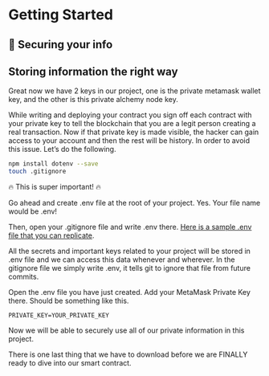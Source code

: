 ﻿# Getting Started

## **🔑 Securing your info**

## Storing information the right way

Great now we have 2 keys in our project, one is the private metamask wallet key, and the other is this private alchemy node key.

While writing and deploying your contract you sign off each contract with your private key to tell the blockchain that you are a legit person creating a real transaction. Now if that private key is made visible, the hacker can gain access to your account and then the rest will be history. In order to avoid this issue. Let’s do the following.

```bash
npm install dotenv --save
touch .gitignore
```

🔥 This is super important! 🔥

Go ahead and create .env file at the root of your project. Yes. Your file name would be .env!

Then, open your .gitignore file and write .env there. [Here is a sample .env file that you can replicate](https://github.com/0xmetaschool/Learning-Projects/blob/main/.env-sample).

All the secrets and important keys related to your project will be stored in .env file and we can access this data whenever and wherever. In the gitignore file we simply write .env, it tells git to ignore that file from future commits.

Open the .env file you have just created. Add your MetaMask Private Key there. Should be something like this.

```
PRIVATE_KEY=YOUR_PRIVATE_KEY
```

Now we will be able to securely use all of our private information in this project.

There is one last thing that we have to download before we are FINALLY ready to dive into our smart contract.

